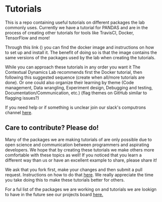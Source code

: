 # Tutorials

This is a repo containing useful tutorials on different packages the lab commonly uses. Currently we have a tutorial for PANDAS and are in the process of creating other tutorials for tools like TravisCI, Docker, TensorFlow and more!

Through this link () you can find the docker image and instructions on how to set up and install it. The benefit of doing so is that the image contains the same versions of the packages used by the lab when creating the tutorials.

While you can approach these tutorials in any order you want it The Contextual Dynamics Lab recommends first the Docker tutorial, then following this suggested sequence (create when all/more tutorials are done). Or one could also organize their learning by theme (Code management, Data wrangling, Experiment design, Debugging and testing, Documentation/Communication, etc.) (flag themes on GitHub similar to flagging issues?)

If you need help or if something is unclear join our slack's computrons channel [here](https://context-lab.slack.com/messages/C63L5EBKK/).

## Care to contribute? Please do! ##
Many of the packages we are making tutorials of are only possible due to open science and communication between programmers and aspirating developers. We hope that by creating these tutorials we make others more comfortable with these topics as well! If you noticed that you learn a different way than us or have an excellent example to share, please share it! 

We ask that you fork first, make your changes and then submit a pull request. Instructions on how to do that [here](https://gist.github.com/Chaser324/ce0505fbed06b947d962). We really appreciate the time you take doing this to make these tutorials better for others.

For a ful list of the packages we are working on and tutorials we are lookign to have in the future see our projects board [here.](https://github.com/ContextLab/Tutorials/projects/1?)

